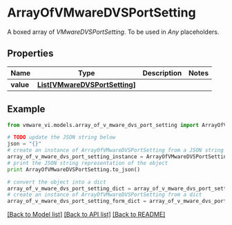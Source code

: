 # ArrayOfVMwareDVSPortSetting

A boxed array of *VMwareDVSPortSetting*. To be used in *Any* placeholders. 

## Properties
Name | Type | Description | Notes
------------ | ------------- | ------------- | -------------
**value** | [**List[VMwareDVSPortSetting]**](VMwareDVSPortSetting.md) |  | 

## Example

```python
from vmware_vi.models.array_of_v_mware_dvs_port_setting import ArrayOfVMwareDVSPortSetting

# TODO update the JSON string below
json = "{}"
# create an instance of ArrayOfVMwareDVSPortSetting from a JSON string
array_of_v_mware_dvs_port_setting_instance = ArrayOfVMwareDVSPortSetting.from_json(json)
# print the JSON string representation of the object
print ArrayOfVMwareDVSPortSetting.to_json()

# convert the object into a dict
array_of_v_mware_dvs_port_setting_dict = array_of_v_mware_dvs_port_setting_instance.to_dict()
# create an instance of ArrayOfVMwareDVSPortSetting from a dict
array_of_v_mware_dvs_port_setting_form_dict = array_of_v_mware_dvs_port_setting.from_dict(array_of_v_mware_dvs_port_setting_dict)
```
[[Back to Model list]](../README.md#documentation-for-models) [[Back to API list]](../README.md#documentation-for-api-endpoints) [[Back to README]](../README.md)


